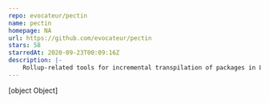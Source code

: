 ```yaml
---
repo: evocateur/pectin
name: pectin
homepage: NA
url: https://github.com/evocateur/pectin
stars: 58
starredAt: 2020-09-23T00:09:16Z
description: |-
    Rollup-related tools for incremental transpilation of packages in Lerna-based monorepos
---
```


[object Object]
